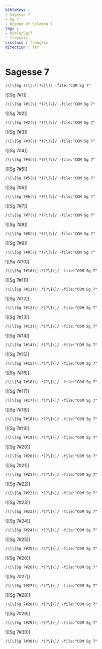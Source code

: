```yaml
---
bibleKeys : 
- Sagesse 7
- Sg 7
- Wisdom of Solomon 7
tags : 
- Bible/Sg/7
- français
cssclass : français
direction : ltr
---
```


# Sagesse 7

```query
/\[\[Sg 7(\|.*)?\]\]/ -file:"COM Sg 7"
```



![[Sg 7#1]]

```query
/\[\[Sg 7#1(\|.*)?\]\]/ -file:"COM Sg 7"
```

![[Sg 7#2]]

```query
/\[\[Sg 7#2(\|.*)?\]\]/ -file:"COM Sg 7"
```

![[Sg 7#3]]

```query
/\[\[Sg 7#3(\|.*)?\]\]/ -file:"COM Sg 7"
```

![[Sg 7#4]]

```query
/\[\[Sg 7#4(\|.*)?\]\]/ -file:"COM Sg 7"
```

![[Sg 7#5]]

```query
/\[\[Sg 7#5(\|.*)?\]\]/ -file:"COM Sg 7"
```

![[Sg 7#6]]

```query
/\[\[Sg 7#6(\|.*)?\]\]/ -file:"COM Sg 7"
```

![[Sg 7#7]]

```query
/\[\[Sg 7#7(\|.*)?\]\]/ -file:"COM Sg 7"
```

![[Sg 7#8]]

```query
/\[\[Sg 7#8(\|.*)?\]\]/ -file:"COM Sg 7"
```

![[Sg 7#9]]

```query
/\[\[Sg 7#9(\|.*)?\]\]/ -file:"COM Sg 7"
```

![[Sg 7#10]]

```query
/\[\[Sg 7#10(\|.*)?\]\]/ -file:"COM Sg 7"
```

![[Sg 7#11]]

```query
/\[\[Sg 7#11(\|.*)?\]\]/ -file:"COM Sg 7"
```

![[Sg 7#12]]

```query
/\[\[Sg 7#12(\|.*)?\]\]/ -file:"COM Sg 7"
```

![[Sg 7#13]]

```query
/\[\[Sg 7#13(\|.*)?\]\]/ -file:"COM Sg 7"
```

![[Sg 7#14]]

```query
/\[\[Sg 7#14(\|.*)?\]\]/ -file:"COM Sg 7"
```

![[Sg 7#15]]

```query
/\[\[Sg 7#15(\|.*)?\]\]/ -file:"COM Sg 7"
```

![[Sg 7#16]]

```query
/\[\[Sg 7#16(\|.*)?\]\]/ -file:"COM Sg 7"
```

![[Sg 7#17]]

```query
/\[\[Sg 7#17(\|.*)?\]\]/ -file:"COM Sg 7"
```

![[Sg 7#18]]

```query
/\[\[Sg 7#18(\|.*)?\]\]/ -file:"COM Sg 7"
```

![[Sg 7#19]]

```query
/\[\[Sg 7#19(\|.*)?\]\]/ -file:"COM Sg 7"
```

![[Sg 7#20]]

```query
/\[\[Sg 7#20(\|.*)?\]\]/ -file:"COM Sg 7"
```

![[Sg 7#21]]

```query
/\[\[Sg 7#21(\|.*)?\]\]/ -file:"COM Sg 7"
```

![[Sg 7#22]]

```query
/\[\[Sg 7#22(\|.*)?\]\]/ -file:"COM Sg 7"
```

![[Sg 7#23]]

```query
/\[\[Sg 7#23(\|.*)?\]\]/ -file:"COM Sg 7"
```

![[Sg 7#24]]

```query
/\[\[Sg 7#24(\|.*)?\]\]/ -file:"COM Sg 7"
```

![[Sg 7#25]]

```query
/\[\[Sg 7#25(\|.*)?\]\]/ -file:"COM Sg 7"
```

![[Sg 7#26]]

```query
/\[\[Sg 7#26(\|.*)?\]\]/ -file:"COM Sg 7"
```

![[Sg 7#27]]

```query
/\[\[Sg 7#27(\|.*)?\]\]/ -file:"COM Sg 7"
```

![[Sg 7#28]]

```query
/\[\[Sg 7#28(\|.*)?\]\]/ -file:"COM Sg 7"
```

![[Sg 7#29]]

```query
/\[\[Sg 7#29(\|.*)?\]\]/ -file:"COM Sg 7"
```

![[Sg 7#30]]

```query
/\[\[Sg 7#30(\|.*)?\]\]/ -file:"COM Sg 7"
```

